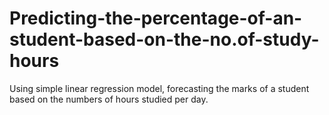 # Predicting-the-percentage-of-an-student-based-on-the-no.of-study-hours
Using simple linear regression model, forecasting the marks of a student based on the numbers of hours studied per day.

